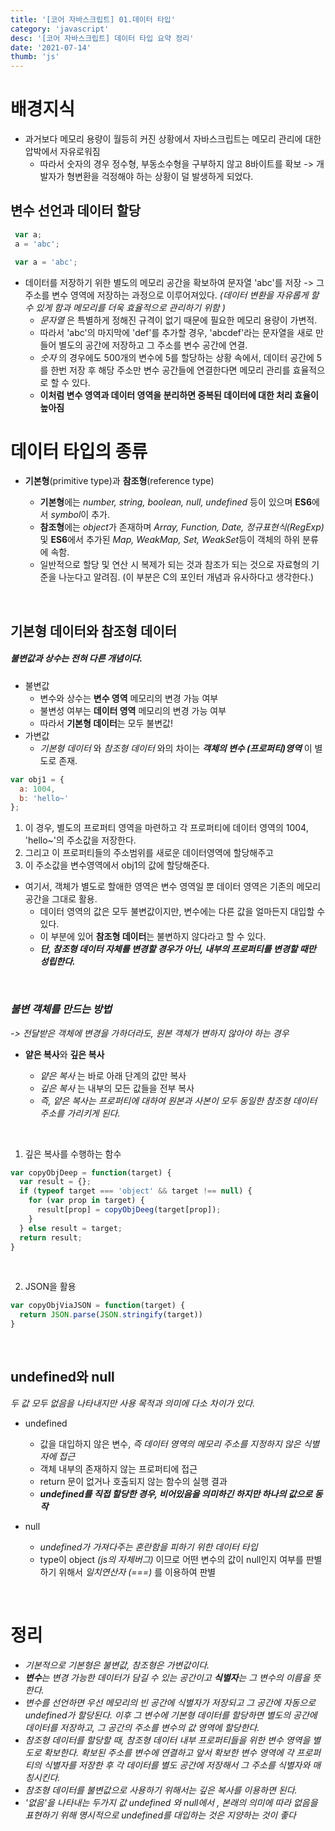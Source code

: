 ```yaml
---
title: '[코어 자바스크립트] 01.데이터 타입'
category: 'javascript'
desc: '[코어 자바스크립트] 데이터 타입 요약 정리'
date: '2021-07-14'
thumb: 'js'
---
```


# 배경지식
- 과거보다 메모리 용량이 월등히 커진 상황에서 자바스크립트는 메모리 관리에 대한 압박에서 자유로워짐
  - 따라서 숫자의 경우 정수형, 부동소수형을 구부하지 않고 8바이트를 확보 -> 개발자가 형변환을 걱정해야 하는 상황이 덜 발생하게 되었다.
  
## 변수 선언과 데이터 할당
``` javascript
 var a;
 a = 'abc';

 var a = 'abc';
```
  - 데이터를 저장하기 위한 별도의 메모리 공간을 확보하여 문자열 'abc'를 저장 -> 그 주소를 변수 영역에 저장하는 과정으로 이루어져있다. *(*데이터 변환을 자유롭게 할 수 있게 함과 메모리를 더욱 효율적으로 관리하기 위함* )*
    - *문자열* 은 특별하게 정해진 규격이 없기 때문에 필요한 메모리 용량이 가변적.
    - 따라서 'abc'의 마지막에 'def'를 추가할 경우, 'abcdef'라는 문자열을 새로 만들어 별도의 공간에 저장하고 그 주소를 변수 공간에 연결.
    - *숫자* 의 경우에도 500개의 변수에 5를 할당하는 상황 속에서, 데이터 공간에 5를 한번 저장 후 해당 주소만 변수 공간들에 연결한다면 메모리 관리를 효율적으로 할 수 있다.
    - **이처럼 변수 영역과 데이터 영역을 분리하면 중복된 데이터에 대한 처리 효율이 높아짐**  

# 데이터 타입의 종류
- **기본형**(primitive type)과 **참조형**(reference type)
  - **기본형**에는 *number, string, boolean, null, undefined* 등이 있으며 **ES6**에서 *symbol*이 추가.
  - **참조형**에는 *object*가 존재하며 *Array, Function, Date, 정규표현식(RegExp)* 및 **ES6**에서 추가된 *Map, WeakMap, Set, WeakSet*등이 객체의 하위 분류에 속함.
  - 일반적으로 할당 및 연산 시 복제가 되는 것과 참조가 되는 것으로 자료형의 기준을 나눈다고 알려짐.
  (이 부분은 C의 포인터 개념과 유사하다고 생각한다.)

  &nbsp;
## 기본형 데이터와 참조형 데이터
##### 불변값과 상수는 전혀 다른 개념이다.
  - 불변값
    - 변수와 상수는 **변수 영역** 메모리의 변경 가능 여부
    - 불변성 여부는 **데이터 영역** 메모리의 변경 가능 여부
    - 따라서 **기본형 데이터**는 모두 불변값!
  - 가변값
    - *기본형 데이터* 와 *참조형 데이터* 와의 차이는 ***객체의 변수 (프로퍼티)영역*** 이 별도로 존재.
  ``` javascript
  var obj1 = {
    a: 1004,
    b: 'hello~'
  };
  ```
  1. 이 경우, 별도의 프로퍼티 영역을 마련하고 각 프로퍼티에 데이터 영역의 1004, 'hello~'의 주소값을 저장한다. 
  2. 그리고 이 프로퍼티들의 주소범위를 새로운 데이터영역에 할당해주고 
  3. 이 주소값을 변수영역에서 obj1의 값에 할당해준다.
  - 여기서, 객체가 별도로 할애한 영역은 변수 영역일 뿐 데이터 영역은 기존의 메모리 공간을 그대로 활용.
    - 데이터 영역의 값은 모두 불변값이지만, 변수에는 다른 값을 얼마든지 대입할 수 있다.
    - 이 부분에 있어 **참조형 데이터**는 불변하지 않다라고 할 수 있다.
    - ***단, 참조형 데이터 자체를 변경할 경우가 아닌, 내부의 프로퍼티를 변경할 때만 성립한다.***

  &nbsp;
### *불변 객체를 만드는 방법*
*-> 전달받은 객체에 변경을 가하더라도, 원본 객체가 변하지 않아야 하는 경우*

- **얕은 복사**와 **깊은 복사**
  - *얕은 복사* 는 바로 아래 단계의 값만 복사
  - *깊은 복사* 는 내부의 모든 값들을 전부 복사
  - *즉, 얕은 복사는 프로퍼티에 대하여 원본과 사본이 모두 동일한 참조형 데이터 주소를 가리키게 된다.*

  &nbsp;
1. 깊은 복사를 수행하는 함수
``` javascript
var copyObjDeep = function(target) {
  var result = {};
  if (typeof target === 'object' && target !== null) {
    for (var prop in target) {
      result[prop] = copyObjDeeg(target[prop]);
    }
  } else result = target;
  return result;
}
```

  &nbsp;

2. JSON을 활용
``` javascript
var copyObjViaJSON = function(target) {
  return JSON.parse(JSON.stringify(target))
}
```

  &nbsp;
## undefined와 null
*두 값 모두 없음을 나타내지만 사용 목적과 의미에 다소 차이가 있다.*
- undefined
  - 값을 대입하지 않은 변수, *즉 데이터 영역의 메모리 주소를 지정하지 않은 식별자에 접근*
  - 객체 내부의 존재하지 않는 프로퍼티에 접근
  - return 문이 없거나 호출되지 않는 함수의 실행 결과
  - ***undefined를 직접 할당한 경우, 비어있음을 의미하긴 하지만 하나의 값으로 동작***
- null
  - *undefined가 가져다주는 혼란함을 피하기 위한 데이터 타입*
  - type이 object *(js의 자체버그)* 이므로 어떤 변수의 값이 null인지 여부를 판별하기 위해서 *일치연산자* *(===)* 를 이용하여 판별

  &nbsp;
# 정리
- *기본적으로 기본형은 불변값, 참조형은 가변값이다.*  
- ***변수**는 변경 가능한 데이터가 담길 수 있는 공간이고 **식별자**는 그 변수의 이름을 뜻한다.*  
- *변수를 선언하면 우선 메모리의 빈 공간에 식별자가 저장되고 그 공간에 자동으로 *undefined*가 할당된다. 이후 그 변수에 기본형 데이터를 할당하면 별도의 공간에 데이터를 저장하고, 그 공간의 주소를 변수의 값 영역에 할당한다.*  
- *참조형 데이터를 할당할 때, 참조형 데이터 내부 프로퍼티들을 위한 변수 영역을 별도로 확보한다. 확보된 주소를 변수에 연결하고 앞서 확보한 변수 영역에 각 프로퍼티의 식별자를 저장한 후 각 데이터를 별도 공간에 저장해서 그 주소를 식별자와 매칭시킨다.*
- *참조형 데이터를 불변값으로 사용하기 위해서는 깊은 복사를 이용하면 된다.*
- *'없음'을 나타내는 두가지 값 undefined 와 null에서 , 본래의 의미에 따라 없음을 표현하기 위해 명시적으로 undefined를 대입하는 것은 지양하는 것이 좋다*
